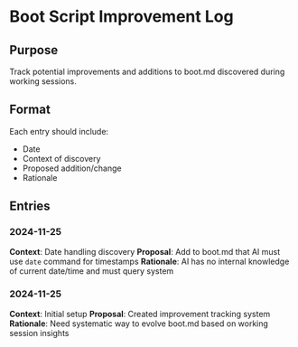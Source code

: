 # Boot Script Improvement Log

## Purpose
Track potential improvements and additions to boot.md discovered during working sessions.

## Format
Each entry should include:
- Date
- Context of discovery
- Proposed addition/change
- Rationale

## Entries
<!-- Latest entries at the top -->

### 2024-11-25
**Context**: Date handling discovery
**Proposal**: Add to boot.md that AI must use `date` command for timestamps
**Rationale**: AI has no internal knowledge of current date/time and must query system

### 2024-11-25
**Context**: Initial setup
**Proposal**: Created improvement tracking system
**Rationale**: Need systematic way to evolve boot.md based on working session insights
